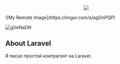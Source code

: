 <p align="center"><img src="https://imgur.com/a/agOnPQP"></p>
![My Remote Image](https://imgur.com/a/agOnPQP)

![gVeNaDN](https://user-images.githubusercontent.com/13521704/171829664-25209b24-85f8-48b3-b765-fa9cb81c96f7.png)



## About Laravel

Я писал простой контрагент на Laravel. 
